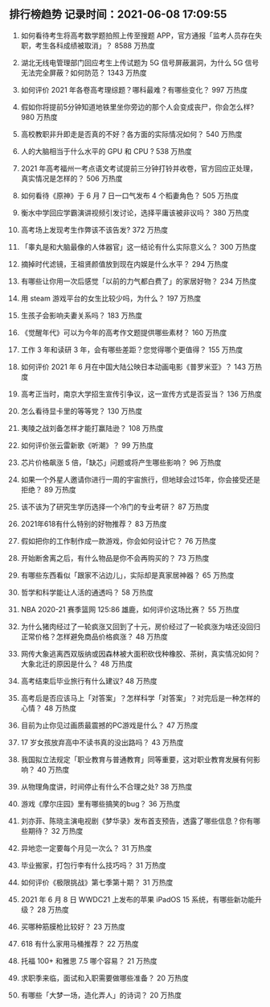 
## 排行榜趋势 记录时间：2021-06-08 17:09:55
  
  1. 如何看待考生将高考数学题拍照上传至搜题 APP，官方通报「监考人员存在失职，考生各科成绩被取消」？ 8588 万热度
    
  2. 湖北无线电管理部门回应考生上传试题为 5G 信号屏蔽漏洞，为什么 5G 信号无法完全屏蔽？如何防范？ 1343 万热度
    
  3. 如何评价 2021 年各卷高考理综题？哪科最难？有哪些变化？ 997 万热度
    
  4. 假如你将提前5分钟知道地铁里坐你旁边的那个人会变成丧尸，你会怎么样? 980 万热度
    
  5. 高校教职非升即走是否真的不好？各方面的实际情况如何？ 540 万热度
    
  6. 人的大脑相当于什么水平的 GPU 和 CPU ? 538 万热度
    
  7. 2021 年高考福州一考点语文考试提前三分钟打铃并收卷，官方回应正处理，真实情况是怎样的？ 506 万热度
    
  8. 如何看待《原神》于 6 月 7 日一口气发布 4 个稻妻角色？ 505 万热度
    
  9. 衡水中学回应学霸演讲视频引发讨论，选择平庸该被非议吗？ 380 万热度
    
  10. 高考场上发现考生作弊该不该告发? 372 万热度
    
  11. 「睾丸是和大脑最像的人体器官」这一结论有什么实际意义么？ 300 万热度
    
  12. 摘掉时代滤镜，王祖贤颜值放到现在内娱是什么水平？ 294 万热度
    
  13. 有哪些让你用一次后感觉「以前的力气都白费了」的家居好物？ 234 万热度
    
  14. 用 steam 游戏平台的女生比较少吗，为什么？ 197 万热度
    
  15. 生孩子会影响夫妻关系吗？ 183 万热度
    
  16. 《觉醒年代》可以为今年的高考作文题提供哪些素材？ 160 万热度
    
  17. 工作 3 年和读研 3 年，会有哪些差距？您觉得哪个更值得？ 155 万热度
    
  18. 如何评价 2021 年 6 月在中国大陆公映日本动画电影《普罗米亚》？ 143 万热度
    
  19. 高考正当时，南京大学招生宣传引争议，这一宣传方式是否妥当？ 136 万热度
    
  20. 怎么看待显卡里的等等党？ 130 万热度
    
  21. 夷陵之战刘备怎样才能打赢陆逊？ 108 万热度
    
  22. 如何评价张云雷新歌《听潮》？ 99 万热度
    
  23. 芯片价格飙涨 5 倍，「缺芯」问题或将产生哪些影响？ 96 万热度
    
  24. 如果一个外星人邀请你进行一周的宇宙旅行，但地球会过15年，你会接受还是拒绝？ 89 万热度
    
  25. 该不该为了研究生学历选择一个冷门的专业考研？ 87 万热度
    
  26. 2021年618有什么特别的好物推荐？ 83 万热度
    
  27. 假如把你的工作制作成一款游戏，你会如何设计它？ 76 万热度
    
  28. 开始断舍离之后，有什么物品是你不会再购买的？ 73 万热度
    
  29. 有哪些东西看似「跟家不沾边儿」，实际却是真家居神器？ 65 万热度
    
  30. 哲学和科学能让人活的通透吗？ 58 万热度
    
  31. NBA 2020-21 赛季篮网 125:86 雄鹿，如何评价这场比赛？ 55 万热度
    
  32. 为什么猪肉经过了一轮疯涨又回到了十元，房价经过了一轮疯涨为啥还没回归正常价格？怎样避免商品价格疯涨？ 48 万热度
    
  33. 网传大象逃离西双版纳或因森林被大面积砍伐种橡胶、茶树，真实情况如何？大象北迁的原因是什么？ 48 万热度
    
  34. 高考结束后毕业旅行有什么建议? 48 万热度
    
  35. 高考后是否应该马上「对答案」？怎样科学「对答案」？对完后是一种怎样的心情？ 48 万热度
    
  36. 目前为止你见过画质最震撼的PC游戏是什么？ 47 万热度
    
  37. 17 岁女孩放弃高中不读书真的没出路吗？ 43 万热度
    
  38. 我国拟立法规定「职业教育与普通教育」同等重要，这对职业教育发展有何影响？ 40 万热度
    
  39. 从物理角度讲，时间停止有什么不合理之处? 38 万热度
    
  40. 游戏《摩尔庄园》里有哪些搞笑的bug？ 36 万热度
    
  41. 刘亦菲、陈晓主演电视剧《梦华录》发布首支预告，透露了哪些信息？你有哪些期待？ 32 万热度
    
  42. 异地恋一定要每个月见一次么？ 31 万热度
    
  43. 毕业搬家，打包行李有什么技巧吗？ 31 万热度
    
  44. 如何评价《极限挑战》第七季第十期？ 31 万热度
    
  45. 2021 年 6 月 8 日 WWDC21 上发布的苹果 iPadOS 15 系统，有哪些新功能升级？ 28 万热度
    
  46. 买哪种筋膜枪比较好？ 23 万热度
    
  47. 618 有什么家用马桶推荐？ 22 万热度
    
  48. 托福 100+ 和雅思 7.5 哪个容易？ 21 万热度
    
  49. 求职季来临，面试和入职需要做哪些准备？ 20 万热度
    
  50. 有哪些「大梦一场，造化弄人」的诗词？ 20 万热度
    